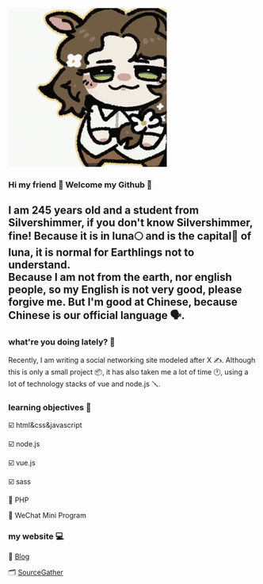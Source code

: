 <picture>
 <img alt="chipi" src="https://raw.githubusercontent.com/sooooooooooooooooootheby/sooooooooooooooooootheby/main/JessicaChipi.gif">
</picture>

### Hi my friend 👋 Welcome my Github 🎉

I am 245 years old and a student from Silvershimmer, if you don't know Silvershimmer, fine! Because it is in luna🌕 and is the capital🏰 of luna, it is normal for Earthlings not to understand.
<br />
Because I am not from the earth, nor english people, so my English is not very good, please forgive me. But I'm good at Chinese, because Chinese is our official language 🗣.
---
### what're you doing lately? 📁

Recently, I am writing a social networking site modeled after X ✍️. Although this is only a small project 📦, it has also taken me a lot of time 🕐, using a lot of technology stacks of vue and node.js 🪛.

### learning objectives 📓

☑️ html&css&javascript

☑️ node.js

☑️ vue.js

☑️ sass

🔲 PHP

🔲 WeChat Mini Program

### my website 💻

👑 [Blog](https://blog.sooooooooooooooooootheby.xyz/)

🗂 [SourceGather](https://tool.sooooooooooooooooootheby.xyz/)

